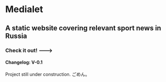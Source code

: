 # Medialet

## A static website covering relevant sport news in Russia

### Check it out! --->

#### Changelog: V-0.1
Project still under construction. ごめん。
